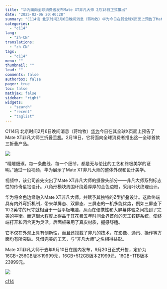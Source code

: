 ```yaml
---
title: "华为面向全球消费者发布Mate XT非凡大师 2月18日正式推出"
date: "2025-02-06 20:40:28"
summary: "C114讯 北京时间2月6日晚间消息（蒋均牧）华为今日在其全球X页面上预告了Mate XT非凡大..."
categories:
  - "c114"
lang:
  - "zh-CN"
translations:
  - "zh-CN"
tags:
  - "c114"
menu: ""
thumbnail: ""
lead: ""
comments: false
authorbox: false
pager: true
toc: false
mathjax: false
sidebar: "right"
widgets:
  - "search"
  - "recent"
  - "taglist"
---
```


C114讯 北京时间2月6日晚间消息（蒋均牧）[华为](https://www.c114.com.cn/keyword/default.asp?key=%BB%AA%CE%AA)今日在其全球X页面上预告了Mate XT非凡大师三折叠[手机](https://www.c114.com.cn/keyword/default.asp?key=%CA%D6%BB%FA)。2月18日，它将面向全球消费者推出这一全球首款三折叠产品。

![](https://image.c114.com.cn/20250206/17388455933886.jpg)

“精雕细琢。每一条曲线、每一个细节，都是无与伦比的工艺和终极美学的证明。”通过一段视频，华为展示了Mate XT非凡大师的整体外观和设计美学。

视频中，该公司首先突出了Mate XT非凡大师的摄像头部分——非凡大师系列标志性的传奇星钻设计。八角形模块周围环绕着厚厚的金色边框，采用叶状纹理设计。

华为将金色边缘融入Mate XT非凡大师，并赋予其独特的Z型折叠设计。这款终端具有内外弯折机制，带来单屏态、双屏态、三屏态的一机多能优势，例如三屏态下10.2英寸的尺寸就相当于一台平板电脑，从而在便携性和大屏幕体验之间找到了完美的平衡。而这很大程度上得益于其花费五年时间业界首创的天工铰链系统，使终端打开和闭合更为灵活。后面板采用了真皮材质，握感舒适。

它不仅在外观上具有创新性，而且还搭载了非凡的技术，在影像、通讯、操作等方面均有所突破。凭借完美的工艺，与“非凡大师”之名相得益彰。

Mate XT非凡大师于去年9月10日在国内发布，9月20日正式开售，定价为16GB+256GB版本19999元，16GB+512GB版本21999元，16GB+1TB版本23999元。  


[![](http://www.c114.com.cn/news/images/t21.gif)](http://www.c114.com.cn)

[c114](https://www.c114.com.cn/4app/3542/a1282790.html)
